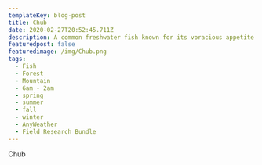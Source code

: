```yaml
---
templateKey: blog-post
title: Chub
date: 2020-02-27T20:52:45.711Z
description: A common freshwater fish known for its voracious appetite.
featuredpost: false
featuredimage: /img/Chub.png
tags:
  - Fish
  - Forest
  - Mountain
  - 6am - 2am
  - spring
  - summer
  - fall
  - winter
  - AnyWeather
  - Field Research Bundle
---
```

Chub
